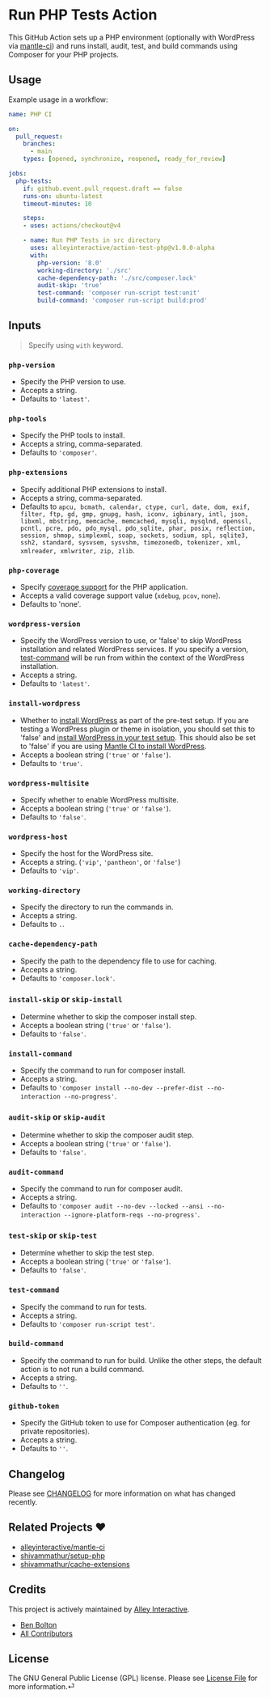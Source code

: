 # Run PHP Tests Action

This GitHub Action sets up a PHP environment (optionally with WordPress via [mantle-ci](https://github.com/alleyinteractive/mantle-ci)) and runs install, audit, test, and build commands using Composer for your PHP projects.

## Usage

Example usage in a workflow:

```yaml
name: PHP CI

on:
  pull_request:
    branches:
      - main
    types: [opened, synchronize, reopened, ready_for_review]

jobs:
  php-tests:
    if: github.event.pull_request.draft == false
    runs-on: ubuntu-latest
    timeout-minutes: 10

    steps:
    - uses: actions/checkout@v4

    - name: Run PHP Tests in src directory
      uses: alleyinteractive/action-test-php@v1.0.0-alpha
      with:
        php-version: '8.0'
        working-directory: './src'
        cache-dependency-path: './src/composer.lock'
        audit-skip: 'true'
        test-command: 'composer run-script test:unit'
        build-command: 'composer run-script build:prod'

```

## Inputs

> Specify using `with` keyword.

### `php-version`

- Specify the PHP version to use.
- Accepts a string.
- Defaults to `'latest'`.

### `php-tools`

- Specify the PHP tools to install.
- Accepts a string, comma-separated.
- Defaults to `'composer'`.

### `php-extensions`

- Specify additional PHP extensions to install.
- Accepts a string, comma-separated.
- Defaults to `apcu, bcmath, calendar, ctype, curl, date, dom, exif,
      filter, ftp, gd, gmp, gnupg, hash, iconv,
      igbinary, intl, json, libxml, mbstring, memcache,
      memcached, mysqli, mysqlnd, openssl, pcntl,
      pcre, pdo, pdo_mysql, pdo_sqlite, phar, posix, reflection,
      session, shmop, simplexml, soap, sockets, sodium, spl,
      sqlite3, ssh2, standard, sysvsem, sysvshm, timezonedb,
      tokenizer, xml, xmlreader, xmlwriter, zip, zlib`.

### `php-coverage`

- Specify [coverage support](https://github.com/shivammathur/setup-php?tab=readme-ov-file#signal_strength-coverage-support) for the PHP application.
- Accepts a valid coverage support value (`xdebug`, `pcov`, `none`).
- Defaults to 'none'.

### `wordpress-version`

- Specify the WordPress version to use, or 'false' to skip WordPress installation and related WordPress services. If you specify a version, [test-command](#test-command) will be run from within the context of the WordPress installation.
- Accepts a string.
- Defaults to `'latest'`.

### `install-wordpress`

- Whether to [install WordPress](https://raw.githubusercontent.com/alleyinteractive/mantle-ci/HEAD/install-wp-tests.sh) as part of the pre-test setup. If you are testing a WordPress plugin or theme in isolation, you should set this to 'false' and [install WordPress in your test setup](https://mantle.alley.com/docs/testing#rsyncing-your-project-to-a-wordpress-installation). This should also be set to 'false' if you are using [Mantle CI to install WordPress](https://mantle.alley.com/docs/testing/installation-manager).
- Accepts a boolean string (`'true'` or `'false'`).
- Defaults to `'true'`.

### `wordpress-multisite`

- Specify whether to enable WordPress multisite.
- Accepts a boolean string (`'true'` or `'false'`).
- Defaults to `'false'`.

### `wordpress-host`

- Specify the host for the WordPress site.
- Accepts a string. (`'vip'`, `'pantheon'`, or `'false'`)
- Defaults to `'vip'`.

### `working-directory`

- Specify the directory to run the commands in.
- Accepts a string.
- Defaults to `.`.

### `cache-dependency-path`

- Specify the path to the dependency file to use for caching.
- Accepts a string.
- Defaults to `'composer.lock'`.

### `install-skip` or `skip-install`

- Determine whether to skip the composer install step.
- Accepts a boolean string (`'true'` or `'false'`).
- Defaults to `'false'`.

### `install-command`

- Specify the command to run for composer install.
- Accepts a string.
- Defaults to `'composer install --no-dev --prefer-dist --no-interaction --no-progress'`.

### `audit-skip` or `skip-audit`

- Determine whether to skip the composer audit step.
- Accepts a boolean string (`'true'` or `'false'`).
- Defaults to `'false'`.

### `audit-command`

- Specify the command to run for composer audit.
- Accepts a string.
- Defaults to `'composer audit --no-dev --locked --ansi --no-interaction --ignore-platform-reqs --no-progress'`.

### `test-skip` or `skip-test`

- Determine whether to skip the test step.
- Accepts a boolean string (`'true'` or `'false'`).
- Defaults to `'false'`.

### `test-command`

- Specify the command to run for tests.
- Accepts a string.
- Defaults to `'composer run-script test'`.

### `build-command`

- Specify the command to run for build. Unlike the other steps, the default action is to not run a build command.
- Accepts a string.
- Defaults to `''`.

### `github-token`

- Specify the GitHub token to use for Composer authentication (eg. for private repositories).
- Accepts a string.
- Defaults to `''`.

## Changelog

Please see [CHANGELOG](CHANGELOG.md) for more information on what has changed
recently.

## Related Projects ❤️

- [alleyinteractive/mantle-ci](https://github.com/alleyinteractive/mantle-ci)
- [shivammathur/setup-php](https://github.com/shivammathur/setup-php)
- [shivammathur/cache-extensions](https://github.com/shivammathur/cache-extensions)


## Credits

This project is actively maintained by [Alley
Interactive](https://github.com/alleyinteractive).

- [Ben Bolton](https://github.com/benpbolton)
- [All Contributors](../../contributors)

## License

The GNU General Public License (GPL) license. Please see [License File](LICENSE)
for more information.⏎
